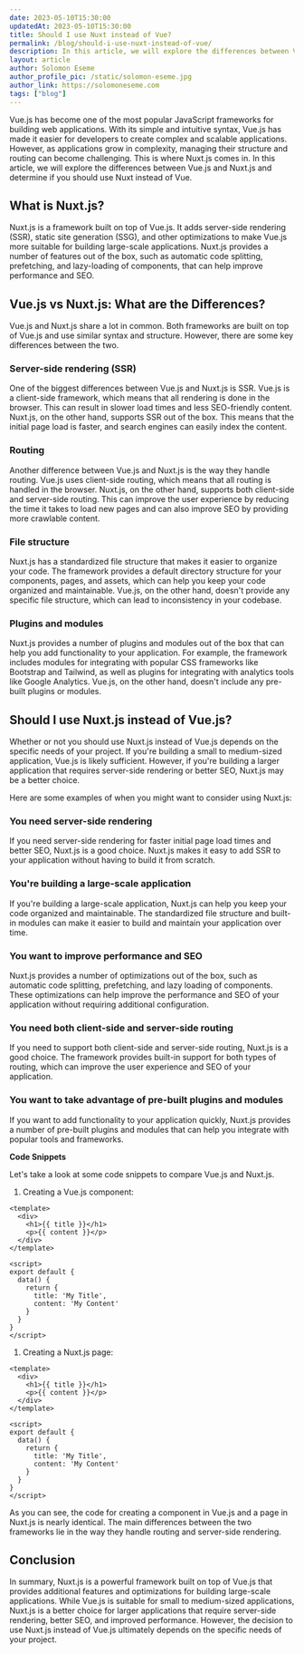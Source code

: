 ```yaml
---
date: 2023-05-10T15:30:00
updatedAt: 2023-05-10T15:30:00
title: Should I use Nuxt instead of Vue?
permalink: /blog/should-i-use-nuxt-instead-of-vue/
description: In this article, we will explore the differences between Vue.js and Nuxt.js and determine if you should use Nuxt instead of Vue.
layout: article
author: Solomon Eseme
author_profile_pic: /static/solomon-eseme.jpg
author_link: https://solomoneseme.com
tags: ["blog"]
---
```


Vue.js has become one of the most popular JavaScript frameworks for building web applications. With its simple and intuitive syntax, Vue.js has made it easier for developers to create complex and scalable applications. However, as applications grow in complexity, managing their structure and routing can become challenging. This is where Nuxt.js comes in. In this article, we will explore the differences between Vue.js and Nuxt.js and determine if you should use Nuxt instead of Vue.

## What is Nuxt.js?

Nuxt.js is a framework built on top of Vue.js. It adds server-side rendering (SSR), static site generation (SSG), and other optimizations to make Vue.js more suitable for building large-scale applications. Nuxt.js provides a number of features out of the box, such as automatic code splitting, prefetching, and lazy-loading of components, that can help improve performance and SEO.

## Vue.js vs Nuxt.js: What are the Differences?

Vue.js and Nuxt.js share a lot in common. Both frameworks are built on top of Vue.js and use similar syntax and structure. However, there are some key differences between the two.

### Server-side rendering (SSR)

One of the biggest differences between Vue.js and Nuxt.js is SSR. Vue.js is a client-side framework, which means that all rendering is done in the browser. This can result in slower load times and less SEO-friendly content. Nuxt.js, on the other hand, supports SSR out of the box. This means that the initial page load is faster, and search engines can easily index the content.

### Routing

Another difference between Vue.js and Nuxt.js is the way they handle routing. Vue.js uses client-side routing, which means that all routing is handled in the browser. Nuxt.js, on the other hand, supports both client-side and server-side routing. This can improve the user experience by reducing the time it takes to load new pages and can also improve SEO by providing more crawlable content.

### File structure

Nuxt.js has a standardized file structure that makes it easier to organize your code. The framework provides a default directory structure for your components, pages, and assets, which can help you keep your code organized and maintainable. Vue.js, on the other hand, doesn't provide any specific file structure, which can lead to inconsistency in your codebase.

### Plugins and modules

Nuxt.js provides a number of plugins and modules out of the box that can help you add functionality to your application. For example, the framework includes modules for integrating with popular CSS frameworks like Bootstrap and Tailwind, as well as plugins for integrating with analytics tools like Google Analytics. Vue.js, on the other hand, doesn't include any pre-built plugins or modules.

## Should I use Nuxt.js instead of Vue.js?

Whether or not you should use Nuxt.js instead of Vue.js depends on the specific needs of your project. If you're building a small to medium-sized application, Vue.js is likely sufficient. However, if you're building a larger application that requires server-side rendering or better SEO, Nuxt.js may be a better choice.

Here are some examples of when you might want to consider using Nuxt.js:

### You need server-side rendering

If you need server-side rendering for faster initial page load times and better SEO, Nuxt.js is a good choice. Nuxt.js makes it easy to add SSR to your application without having to build it from scratch.

### You're building a large-scale application

If you're building a large-scale application, Nuxt.js can help you keep your code organized and maintainable. The standardized file structure and built-in modules can make it easier to build and maintain your application over time.

### You want to improve performance and SEO

Nuxt.js provides a number of optimizations out of the box, such as automatic code splitting, prefetching, and lazy loading of components. These optimizations can help improve the performance and SEO of your application without requiring additional configuration.

### You need both client-side and server-side routing

If you need to support both client-side and server-side routing, Nuxt.js is a good choice. The framework provides built-in support for both types of routing, which can improve the user experience and SEO of your application.

### You want to take advantage of pre-built plugins and modules

If you want to add functionality to your application quickly, Nuxt.js provides a number of pre-built plugins and modules that can help you integrate with popular tools and frameworks.

**Code Snippets**

Let's take a look at some code snippets to compare Vue.js and Nuxt.js.

1. Creating a Vue.js component:

```
<template>
  <div>
    <h1>{{ title }}</h1>
    <p>{{ content }}</p>
  </div>
</template>

<script>
export default {
  data() {
    return {
      title: 'My Title',
      content: 'My Content'
    }
  }
}
</script>

```

1. Creating a Nuxt.js page:

```
<template>
  <div>
    <h1>{{ title }}</h1>
    <p>{{ content }}</p>
  </div>
</template>

<script>
export default {
  data() {
    return {
      title: 'My Title',
      content: 'My Content'
    }
  }
}
</script>

```

As you can see, the code for creating a component in Vue.js and a page in Nuxt.js is nearly identical. The main differences between the two frameworks lie in the way they handle routing and server-side rendering.

## Conclusion

In summary, Nuxt.js is a powerful framework built on top of Vue.js that provides additional features and optimizations for building large-scale applications. While Vue.js is suitable for small to medium-sized applications, Nuxt.js is a better choice for larger applications that require server-side rendering, better SEO, and improved performance. However, the decision to use Nuxt.js instead of Vue.js ultimately depends on the specific needs of your project.
